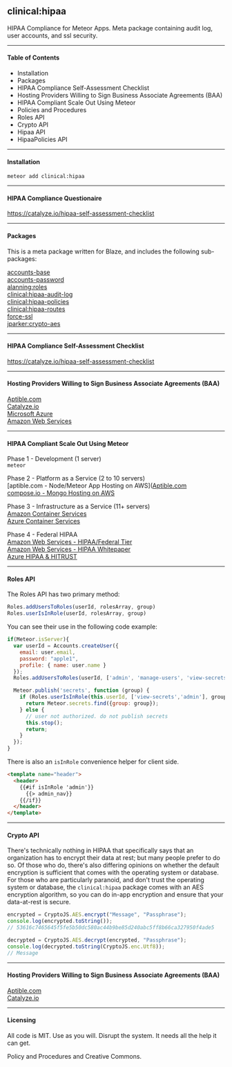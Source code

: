 ## clinical:hipaa  

HIPAA Compliance for Meteor Apps.  Meta package containing audit log, user accounts, and ssl security.



-----------------------------------------
#### Table of Contents  

- Installation  
- Packages  
- HIPAA Compliance Self-Assessment Checklist
- Hosting Providers Willing to Sign Business Associate Agreements (BAA)  
- HIPAA Compliant Scale Out Using Meteor
- Policies and Procedures
- Roles API  
- Crypto API  
- Hipaa API  
- HipaaPolicies API


-----------------------------------------
#### Installation  

``meteor add clinical:hipaa``

-----------------------------------------
####  HIPAA Compliance Questionaire

https://catalyze.io/hipaa-self-assessment-checklist


-----------------------------------------
#### Packages

This is a meta package written for Blaze, and includes the following sub-packages:  

[accounts-base](https://atmospherejs.com/meteor/accounts-base)  
[accounts-password](https://atmospherejs.com/meteor/accounts-password)  
[alanning:roles](https://atmospherejs.com/alanning/roles)  
[clinical:hipaa-audit-log](http://github.com/awatson1978/clinical-hipaa-audit-log)  
[clinical:hipaa-policies](http://github.com/awatson1978/clinical-hipaa-policies)  
[clinical:hipaa-routes](http://github.com/awatson1978/clinical-hipaa-routes)  
[force-ssl](https://atmospherejs.com/meteor/force-ssl)  
[jparker:crypto-aes](https://atmospherejs.com/jparker/crypto-aes)  


-----------------------------------------
####  HIPAA Compliance Self-Assessment Checklist

https://catalyze.io/hipaa-self-assessment-checklist


-----------------------------------------
####  Hosting Providers Willing to Sign Business Associate Agreements (BAA)  

[Aptible.com](https://www.aptible.com/)  
[Catalyze.io](http://catalyze.io)  
[Microsoft Azure](https://azure.microsoft.com/en-us/)  
  [Amazon Web Services](http://aws.amazon.com/)  

-----------------------------------------
####  HIPAA Compliant Scale Out Using Meteor

Phase 1 - Development (1 server)  
``meteor``  

Phase 2 - Platform as a Service (2 to 10 servers)  
  [aptible.com - Node/Meteor App Hosting on AWS]([Aptible.com](https://www.aptible.com/)    
  [compose.io - Mongo Hosting on AWS](http://www.mongohq.com/)  

Phase 3 - Infrastructure as a Service (11+ servers)    
  [Amazon Container Services](https://aws.amazon.com/ecs/)  
  [Azure Container Services](https://azure.microsoft.com/en-us/services/container-service/)  

Phase 4 - Federal HIPAA  
  [Amazon Web Services - HIPAA/Federal Tier](http://aws.amazon.com/compliance/)  
  [Amazon Web Services - HIPAA Whitepaper](https://aws.amazon.com/about-aws/whats-new/2009/04/06/whitepaper-hipaa/)  
  [Azure HIPAA & HITRUST](https://www.microsoft.com/en-us/trustcenter/Compliance/HIPAA)  

-----------------------------------------
#### Roles API  

The Roles API has two primary method:
````js
Roles.addUsersToRoles(userId, rolesArray, group)
Roles.userIsInRole(userId, rolesArray, group)
````

You can see their use in the following code example:
````js
if(Meteor.isServer){
  var userId = Accounts.createUser({
    email: user.email,
    password: "apple1",
    profile: { name: user.name }
  });
  Roles.addUsersToRoles(userId, ['admin', 'manage-users', 'view-secrets']);

  Meteor.publish('secrets', function (group) {
    if (Roles.userIsInRole(this.userId, ['view-secrets','admin'], group)) {
      return Meteor.secrets.find({group: group});
    } else {
      // user not authorized. do not publish secrets
      this.stop();
      return;
    }
  });
}
````

There is also an ``isInRole`` convenience helper for client side.
````html
<template name="header">
  <header>
    {{#if isInRole 'admin'}}
      {{> admin_nav}}  
    {{/if}}
  </header>
</template>
````


-----------------------------------------
#### Crypto API  

There's technically nothing in HIPAA that specifically says that an organization has to encrypt their data at rest; but many people prefer to do so.  Of those who do, there's also differing opinions on whether the default encryption is sufficient that comes with the operating system or database.  For those who are particularly paranoid, and don't trust the operating system or database, the ``clinical:hipaa`` package comes with an AES encryption algorithm, so you can do in-app encryption and ensure that your data-at-rest is secure.

````js
encrypted = CryptoJS.AES.encrypt("Message", "Passphrase");
console.log(encrypted.toString());
// 53616c7465645f5fe5b50dc580ac44b9be85d240abc5ff8b66ca327950f4ade5

decrypted = CryptoJS.AES.decrypt(encrypted, "Passphrase");
console.log(decrypted.toString(CryptoJS.enc.Utf8));
// Message
````

-----------------------------------------
####  Hosting Providers Willing to Sign Business Associate Agreements (BAA)  

[Aptible.com](https://www.aptible.com/)  
[Catalyze.io](http://catalyze.io)  

-----------------------------------------
#### Licensing  

All code is MIT.  Use as you will.  Disrupt the system.  It needs all the help it can get.

Policy and Procedures and Creative Commons.  
